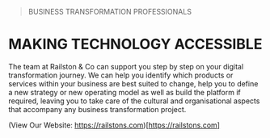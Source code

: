 > BUSINESS TRANSFORMATION PROFESSIONALS
# MAKING TECHNOLOGY ACCESSIBLE

The team at Railston & Co can support you step by step on your digital transformation journey. 
We can help you identify which products or services within your business are best suited to change, 
help you to define a new strategy or new operating model as well as build the platform if required, 
leaving you to take care of the cultural and organisational aspects that accompany any business transformation project.

(View Our Website: https://railstons.com)[https://railstons.com]

